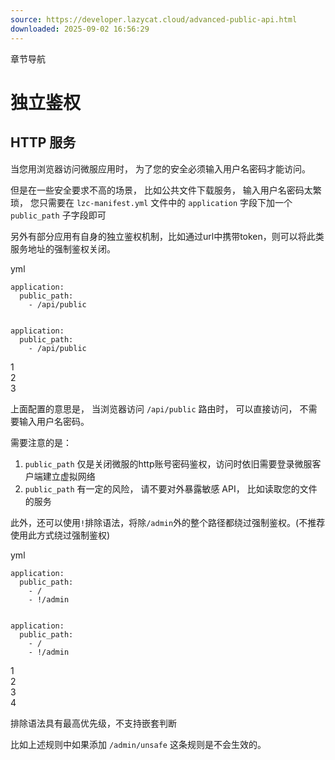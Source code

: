 ```yaml
---
source: https://developer.lazycat.cloud/advanced-public-api.html
downloaded: 2025-09-02 16:56:29
---
```


章节导航  
  
# 独立鉴权 ​

## HTTP 服务 ​

当您用浏览器访问微服应用时， 为了您的安全必须输入用户名密码才能访问。

但是在一些安全要求不高的场景， 比如公共文件下载服务， 输入用户名密码太繁琐， 您只需要在 `lzc-manifest.yml` 文件中的 `application` 字段下加一个 `public_path` 子字段即可

另外有部分应用有自身的独立鉴权机制，比如通过url中携带token，则可以将此类服务地址的强制鉴权关闭。

yml
    
    
    application:
      public_path:
        - /api/public
    
    
    application:
      public_path:
        - /api/public

1  
2  
3  


上面配置的意思是， 当浏览器访问 `/api/public` 路由时， 可以直接访问， 不需要输入用户名密码。

需要注意的是：

  1. `public_path` 仅是关闭微服的http账号密码鉴权，访问时依旧需要登录微服客户端建立虚拟网络
  2. `public_path` 有一定的风险， 请不要对外暴露敏感 API， 比如读取您的文件的服务



此外，还可以使用`!`排除语法，将除`/admin`外的整个路径都绕过强制鉴权。(不推荐使用此方式绕过强制鉴权)

yml
    
    
    application:
      public_path:
        - /
        - !/admin
    
    
    application:
      public_path:
        - /
        - !/admin

1  
2  
3  
4  


排除语法具有最高优先级，不支持嵌套判断

比如上述规则中如果添加 `/admin/unsafe` 这条规则是不会生效的。
